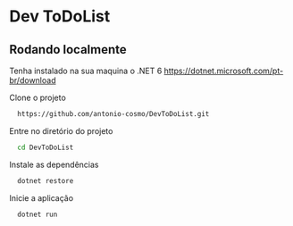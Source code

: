 # Dev ToDoList

## Rodando localmente

Tenha instalado na sua maquina o .NET 6
https://dotnet.microsoft.com/pt-br/download

Clone o projeto

```bash
  https://github.com/antonio-cosmo/DevToDoList.git
```

Entre no diretório do projeto

```bash
  cd DevToDoList

```

Instale as dependências

```bash
  dotnet restore
```

Inicie a aplicação

```bash
  dotnet run
```
